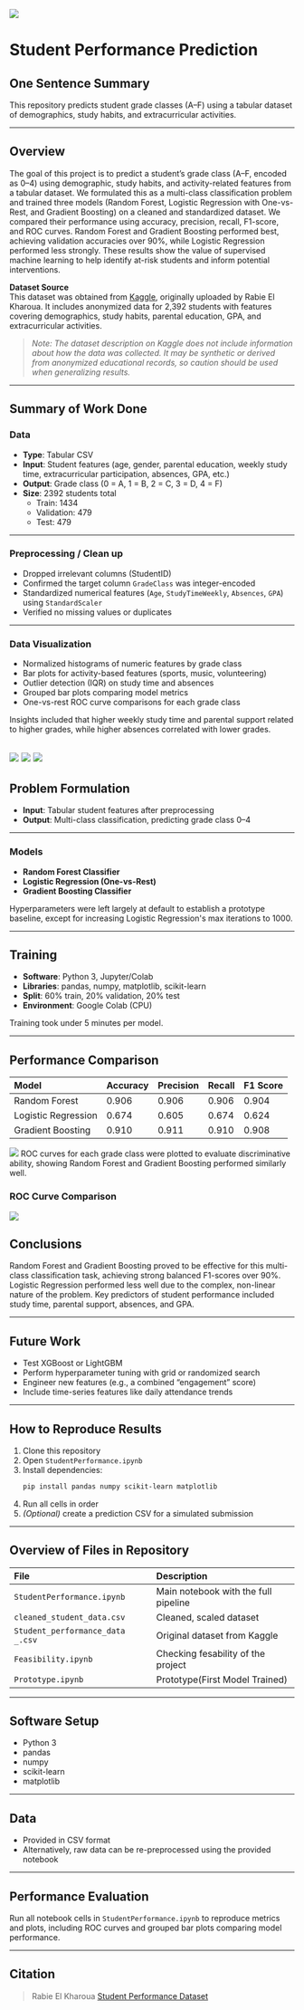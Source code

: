 ![](Pictures/UTA-DataScience-Logo.png)

# Student Performance Prediction

## One Sentence Summary
This repository predicts student grade classes (A–F) using a tabular dataset of demographics, study habits, and extracurricular activities.

---

## Overview
The goal of this project is to predict a student’s grade class (A–F, encoded as 0–4) using demographic, study habits, and activity-related features from a tabular dataset. We formulated this as a multi-class classification problem and trained three models (Random Forest, Logistic Regression with One-vs-Rest, and Gradient Boosting) on a cleaned and standardized dataset. We compared their performance using accuracy, precision, recall, F1-score, and ROC curves. Random Forest and Gradient Boosting performed best, achieving validation accuracies over 90%, while Logistic Regression performed less strongly. These results show the value of supervised machine learning to help identify at-risk students and inform potential interventions.

**Dataset Source**  
This dataset was obtained from [Kaggle](https://www.kaggle.com/datasets/rabieelkharoua/students-performance-dataset), originally uploaded by Rabie El Kharoua. It includes anonymized data for 2,392 students with features covering demographics, study habits, parental education, GPA, and extracurricular activities.  
> *Note: The dataset description on Kaggle does not include information about how the data was collected. It may be synthetic or derived from anonymized educational records, so caution should be used when generalizing results.*

---

## Summary of Work Done

### Data

- **Type**: Tabular CSV  
- **Input**: Student features (age, gender, parental education, weekly study time, extracurricular participation, absences, GPA, etc.)  
- **Output**: Grade class (0 = A, 1 = B, 2 = C, 3 = D, 4 = F)  
- **Size**: 2392 students total  
  - Train: 1434
  - Validation: 479
  - Test: 479

---

### Preprocessing / Clean up

- Dropped irrelevant columns (StudentID)
- Confirmed the target column `GradeClass` was integer-encoded
- Standardized numerical features (`Age`, `StudyTimeWeekly`, `Absences`, `GPA`) using `StandardScaler`
- Verified no missing values or duplicates

---

### Data Visualization

- Normalized histograms of numeric features by grade class
- Bar plots for activity-based features (sports, music, volunteering)
- Outlier detection (IQR) on study time and absences
- Grouped bar plots comparing model metrics
- One-vs-rest ROC curve comparisons for each grade class

Insights included that higher weekly study time and parental support related to higher grades, while higher absences correlated with lower grades.

![](Pictures/StudyTime.png)
![](Pictures/absence.png)
![](Pictures/gpa.png)
---

## Problem Formulation

- **Input**: Tabular student features after preprocessing  
- **Output**: Multi-class classification, predicting grade class 0–4

---

### Models

- **Random Forest Classifier**  
- **Logistic Regression (One-vs-Rest)**  
- **Gradient Boosting Classifier**

Hyperparameters were left largely at default to establish a prototype baseline, except for increasing Logistic Regression's max iterations to 1000.

---

## Training

- **Software**: Python 3, Jupyter/Colab  
- **Libraries**: pandas, numpy, matplotlib, scikit-learn  
- **Split**: 60% train, 20% validation, 20% test  
- **Environment**: Google Colab (CPU)

Training took under 5 minutes per model.

---

## Performance Comparison

| Model                 | Accuracy | Precision | Recall | F1 Score |
|:----------------------|:---------|:----------|:-------|:---------|
| Random Forest         | 0.906    | 0.906     | 0.906  | 0.904    |
| Logistic Regression   | 0.674    | 0.605     | 0.674  | 0.624    |
| Gradient Boosting     | 0.910    | 0.911     | 0.910  | 0.908    |

![](Pictures/modelscomparison.png)
ROC curves for each grade class were plotted to evaluate discriminative ability, showing Random Forest and Gradient Boosting performed similarly well.

### ROC Curve Comparison
![](Pictures/ROCCurve.png)
## Conclusions

Random Forest and Gradient Boosting proved to be effective for this multi-class classification task, achieving strong balanced F1-scores over 90%. Logistic Regression performed less well due to the complex, non-linear nature of the problem. Key predictors of student performance included study time, parental support, absences, and GPA.

---

## Future Work

- Test XGBoost or LightGBM  
- Perform hyperparameter tuning with grid or randomized search  
- Engineer new features (e.g., a combined “engagement” score)  
- Include time-series features like daily attendance trends

---

## How to Reproduce Results

1. Clone this repository  
2. Open `StudentPerformance.ipynb`  
3. Install dependencies:
    ```bash
    pip install pandas numpy scikit-learn matplotlib
    ```
4. Run all cells in order  
5. *(Optional)* create a prediction CSV for a simulated submission

---

## Overview of Files in Repository

| File                               | Description                                      |
|:-----------------------------------|:-------------------------------------------------|
| `StudentPerformance.ipynb`         | Main notebook with the full pipeline              |
| `cleaned_student_data.csv`         | Cleaned, scaled dataset                           |
| `Student_performance_data _.csv`       | Original dataset from Kaggle                      |
| `Feasibility.ipynb`                  | Checking fesability of the project                 |
| `Prototype.ipynb`                     | Prototype(First Model Trained)                    |


---

## Software Setup

- Python 3  
- pandas  
- numpy  
- scikit-learn  
- matplotlib

---

## Data

- Provided in CSV format  
- Alternatively, raw data can be re-preprocessed using the provided notebook

---

## Performance Evaluation

Run all notebook cells in `StudentPerformance.ipynb` to reproduce metrics and plots, including ROC curves and grouped bar plots comparing model performance.

---

## Citation

> Rabie El Kharoua
> [Student Performance Dataset](https://www.kaggle.com/datasets/rabieelkharoua/students-performance-dataset)

